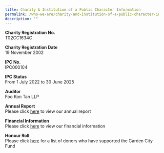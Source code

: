 ```yaml
---
title: Charity & Institution of a Public Character Information
permalink: /who-we-are/charity-and-institution-of-a-public-character-information/
description: ""
---
```

**Charity Registration No.**  
T02CC1634C  
  
**Charity Registration Date**  
19 November 2002  
  
**IPC No.**  
IPC000104  
  
**IPC Status**  
From 1 July 2022 to 30 June 2025  
  
**Auditor**  
Foo Kon Tan LLP  
  
**Annual Report**  
Please click [here](https://www.nparks.gov.sg/portals/annualreport/garden-city-fund/index.htm) to view our annual report  
  
**Financial Information**  
Please click [here](/files/IPC%20information/FY2021%20Online%20Summary.pdf) to view our financial information  
  
**Honour Roll**  
Please click [here]([](/files/NParks_GCF_Honour_Roll_2017-2021.pdf)) for a list of donors who have supported the Garden City Fund